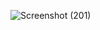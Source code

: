 ![Screenshot (201)](https://github.com/Shashi3k/Chrome-Extensions/assets/139968956/ed4a7aa7-4412-4f12-8b57-e6a3ad7f2feb)
